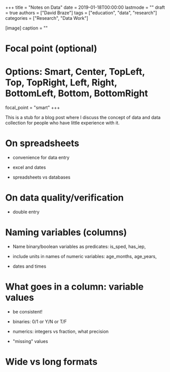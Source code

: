 +++
title = "Notes on Data"
date = 2019-01-18T00:00:00
lastmode = ""
draft = true
authors = ["David Braze"]
tags = ["education", "data", "research"]
categories = ["Research", "Data Work"]

[image]
  caption = ""
  # Focal point (optional)
  # Options: Smart, Center, TopLeft, Top, TopRight, Left, Right, BottomLeft, Bottom, BottomRight
  focal_point = "smart"
+++


This is a stub for a blog post where I discuss the concept of data and data collection for people who have little experience with it.

# On spreadsheets

+ convenience for data entry

+ excel and dates

+ spreadsheets vs databases

# On data quality/verification

+ double entry



# Naming variables (columns)

+ Name binary/boolean variables as predicates: is_sped, has_iep, 


+ include units in names of numeric variables: age_months, age_years, 

+ dates and times

# What goes in a column: variable values

+ be consistent!

+ binaries: 0/1 or Y/N or T/F

+ numerics: integers vs fraction, what precision

+ "missing" values

# Wide vs long formats


